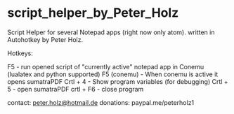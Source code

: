 # script_helper_by_Peter_Holz
Script Helper for several Notepad apps (right now only atom).
written in Autohotkey by Peter Holz.

Hotkeys:

F5          - run opened script of "currently active" notepad app in Conemu (lualatex and python supported)
F5 (conemu) - When conemu is active it opens sumatraPDF
Crtl + 4    - Show program variables (for debugging)
Crtl + 5    - open sumatraPDF
crtl + F6   - close program

contact: peter.holz@hotmail.de
donations: paypal.me/peterholz1
